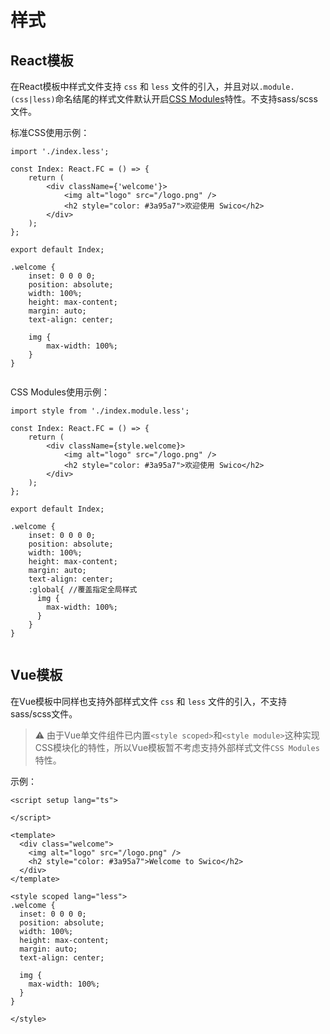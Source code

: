# 样式


## React模板


 在React模板中样式文件支持 `css` 和 `less` 文件的引入，并且对以`.module.(css|less)`命名结尾的样式文件默认开启[CSS Modules](https://github.com/webpack-contrib/css-loader#modules)特性。不支持sass/scss文件。


标准CSS使用示例：

<CodeGroup>
  <CodeGroupItem title="index.tsx">

  ```tsx title="src/pages/index.tsx"
  import './index.less';
  
  const Index: React.FC = () => {
      return (
          <div className={'welcome'}>
              <img alt="logo" src="/logo.png" />
              <h2 style="color: #3a95a7">欢迎使用 Swico</h2>
          </div>
      );
  };
  
  export default Index;
  
  ```
</CodeGroupItem>

<CodeGroupItem title="index.less">

  ```less title="src/pages/index.less"
  .welcome {
      inset: 0 0 0 0;
      position: absolute;
      width: 100%;
      height: max-content;
      margin: auto;
      text-align: center;
  
      img {
          max-width: 100%;
      }
  }
  
  
  ```
</CodeGroupItem>

</CodeGroup>

CSS Modules使用示例：

<CodeGroup>
    <CodeGroupItem title="index.tsx">

  ```tsx title="src/pages/index.tsx"
  import style from './index.module.less';
  
  const Index: React.FC = () => {
      return (
          <div className={style.welcome}>
              <img alt="logo" src="/logo.png" />
              <h2 style="color: #3a95a7">欢迎使用 Swico</h2>
          </div>
      );
  };
  
  export default Index;
  
  ```

</CodeGroupItem>
  
<CodeGroupItem title="index.module.less">

  ```less title="src/pages/index.module.less"
  .welcome {
      inset: 0 0 0 0;
      position: absolute;
      width: 100%;
      height: max-content;
      margin: auto;
      text-align: center;
      :global{ //覆盖指定全局样式
        img {
          max-width: 100%;
        }
      }
  }
  
  
  ```
  </CodeGroupItem>
</CodeGroup>

## Vue模板


  在Vue模板中同样也支持外部样式文件 `css` 和 `less` 文件的引入，不支持sass/scss文件。

  > :warning: 由于Vue单文件组件已内置`<style scoped>`和`<style module>`这种实现CSS模块化的特性，所以Vue模板暂不考虑支持外部样式文件`CSS Modules`特性。

  示例：

  ```vue title="src/pages/Index.vue"
  <script setup lang="ts">
  
  </script>
  
  <template>
    <div class="welcome">
      <img alt="logo" src="/logo.png" />
      <h2 style="color: #3a95a7">Welcome to Swico</h2>
    </div>
  </template>
  
  <style scoped lang="less">
  .welcome {
    inset: 0 0 0 0;
    position: absolute;
    width: 100%;
    height: max-content;
    margin: auto;
    text-align: center;
  
    img {
      max-width: 100%;
    }
  }
  
  </style>
  ```
